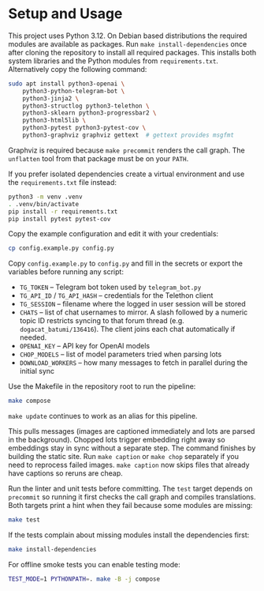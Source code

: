 # Setup and Usage

This project uses Python 3.12.
On Debian based distributions the required modules are available as packages.
Run `make install-dependencies` once after cloning the repository to
install all required packages. This installs both system libraries and
the Python modules from `requirements.txt`.  Alternatively copy the
following command:

```bash
sudo apt install python3-openai \
    python3-python-telegram-bot \
    python3-jinja2 \
    python3-structlog python3-telethon \
    python3-sklearn python3-progressbar2 \
    python3-html5lib \
    python3-pytest python3-pytest-cov \
    python3-graphviz graphviz gettext  # gettext provides msgfmt
```

Graphviz is required because `make precommit` renders the call graph.
The `unflatten` tool from that package must be on your `PATH`.

If you prefer isolated dependencies create a virtual environment and use the
`requirements.txt` file instead:

```bash
python3 -m venv .venv
. .venv/bin/activate
pip install -r requirements.txt
pip install pytest pytest-cov
```

Copy the example configuration and edit it with your credentials:

```bash
cp config.example.py config.py
```

Copy `config.example.py` to `config.py` and fill in the secrets or export the
variables before running any script:
- `TG_TOKEN` – Telegram bot token used by `telegram_bot.py`
- `TG_API_ID` / `TG_API_HASH` – credentials for the Telethon client
- `TG_SESSION` – filename where the logged in user session will be stored
- `CHATS` – list of chat usernames to mirror.  A slash followed by a numeric
  topic ID restricts syncing to that forum thread (e.g. `dogacat_batumi/136416`).
  The client joins each chat automatically if needed.
- `OPENAI_KEY` – API key for OpenAI models
- `CHOP_MODELS` – list of model parameters tried when parsing lots
- `DOWNLOAD_WORKERS` – how many messages to fetch in parallel during the initial sync

Use the Makefile in the repository root to run the pipeline:

```bash
make compose
```

`make update` continues to work as an alias for this pipeline.

This pulls messages (images are captioned immediately and lots are parsed in the background). Chopped lots trigger embedding right away so embeddings stay in sync without a separate step. The command finishes by building the static site.
Run `make caption` or `make chop` separately if you need to reprocess failed images.
`make caption` now skips files that already have captions so reruns are cheap.

Run the linter and unit tests before committing. The `test` target
depends on `precommit` so running it first checks the call graph and
compiles translations. Both targets print a hint when they fail because
some modules are missing:

```bash
make test
```

If the tests complain about missing modules install the dependencies first:

```bash
make install-dependencies
```

For offline smoke tests you can enable testing mode:

```bash
TEST_MODE=1 PYTHONPATH=. make -B -j compose
```
